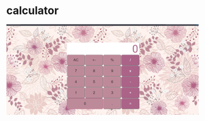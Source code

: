 # calculator
![image](https://raw.githubusercontent.com/DianaHasanova/calculator/refs/heads/main/websiteDesign.png)

